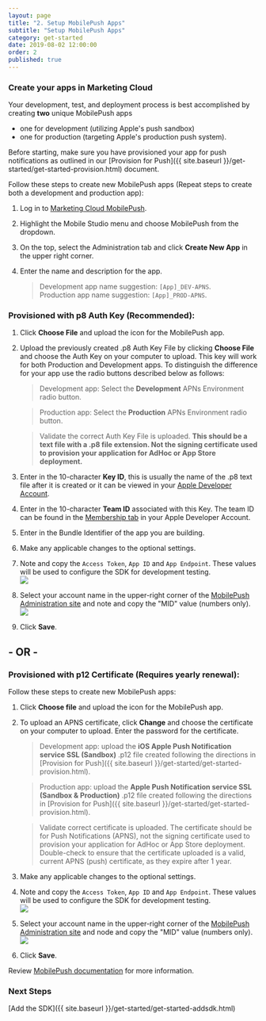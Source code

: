 ```yaml
---
layout: page
title: "2. Setup MobilePush Apps"
subtitle: "Setup MobilePush Apps"
category: get-started
date: 2019-08-02 12:00:00
order: 2
published: true
---
```


### Create your apps in Marketing Cloud

Your development, test, and deployment process is best accomplished by creating **two** unique MobilePush apps

- one for development (utilizing Apple's push sandbox)
- one for production (targeting Apple's production push system).

Before starting, make sure you have provisioned your app for push notifications as outlined in our [Provision for Push]({{ site.baseurl }}/get-started/get-started-provision.html) document.

Follow these steps to create new MobilePush apps (Repeat steps to create both a development and production app):
1. Log in to [Marketing Cloud MobilePush](https://mc.exacttarget.com).
1. Highlight the Mobile Studio menu and choose MobilePush from the dropdown.
1. On the top, select the Administration tab and click **Create New App** in the upper right corner.
1. Enter the name and description for the app.

    > Development app name suggestion: `[App]_DEV-APNS`.<br>Production app name suggestion: `[App]_PROD-APNS`.

### Provisioned with p8 Auth Key (Recommended):
1. Click **Choose File** and upload the icon for the MobilePush app.
1. Upload the previously created .p8 Auth Key File by clicking **Choose File** and choose the Auth Key on your computer to upload. This key will work for both Production and Development apps. To distinguish the difference for your app use the radio buttons described below as follows:

    > Development app: Select the **Development** APNs Environment radio button.

    > Production app: Select the **Production** APNs Environment radio button.

    > Validate the correct Auth Key File is uploaded. **This should be a text file with a .p8 file extension. Not the signing certificate used to provision your application for AdHoc or App Store deployment.**

1. Enter in the 10-character **Key ID**, this is usually the name of the .p8 text file after it is created or it can be viewed in your [Apple Developer Account](https://developer.apple.com/account/resources/certificates/list).
1. Enter in the 10-character **Team ID** associated with this Key. The team ID can be found in the [Membership tab](https://developer.apple.com/account/#/membership/) in your Apple Developer Account.
1. Enter in the Bundle Identifier of the app you are building. 
1. Make any applicable changes to the optional settings.
1. Note and copy the `Access Token`, `App ID` and `App Endpoint`. These values will be used to configure the SDK for development testing.<br/><img class="img-responsive" src="{{ site.baseurl }}/assets/setupConfigValues-222.png" /><br/>
1. Select your account name in the upper-right corner of the [MobilePush Administration site](https://mc.exacttarget.com/cloud/#app/MobilePush/MobilePush/) and note and copy the "MID" value (numbers only).<br/><img class="img-responsive" src="{{ site.baseurl }}/assets/setupMidValues.png" /><br/>
1. Click **Save**.

## - OR -

### Provisioned with p12 Certificate (Requires yearly renewal):

Follow these steps to create new MobilePush apps:
1. Click **Choose file** and upload the icon for the MobilePush app.
1. To upload an APNS certificate, click **Change** and choose the certificate on your computer to upload. Enter the password for the certificate.

    > Development app: upload the **iOS Apple Push Notification service SSL (Sandbox)** .p12 file created following the directions in [Provision for Push]({{ site.baseurl }}/get-started/get-started-provision.html).

    > Production app: upload the **Apple Push Notification service SSL (Sandbox & Production)** .p12 file created following the directions in [Provision for Push]({{ site.baseurl }}/get-started/get-started-provision.html).

    > Validate correct certificate is uploaded. The certificate should be for Push Notifications (APNS), not the signing certificate used to provision your application for AdHoc or App Store deployment. Double-check to ensure that the certificate uploaded is a valid, current APNS (push) certificate, as they expire after 1 year.

1. Make any applicable changes to the optional settings.
2. Note and copy the `Access Token`, `App ID` and `App Endpoint`. These values will be used to configure the SDK for development testing.<br/><img class="img-responsive" src="{{ site.baseurl }}/assets/setupConfigValues-222.png" /><br/>
3. Select your account name in the upper-right corner of the [MobilePush Administration site](https://mc.exacttarget.com/cloud/#app/MobilePush/MobilePush/) and node and copy the "MID" value (numbers only).<br/><img class="img-responsive" src="{{ site.baseurl }}/assets/setupMidValues.png" /><br/>
1. Click **Save**.


Review [MobilePush documentation](https://help.salesforce.com/articleView?id=mc_mp_provisioning_info.htm&type=5) for more information.

### Next Steps

[Add the SDK]({{ site.baseurl }}/get-started/get-started-addsdk.html)
